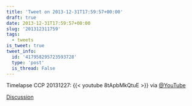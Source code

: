 ```yaml
---
title: 'Tweet on 2013-12-31T17:59:57+00:00'
draft: true
date: 2013-12-31T17:59:57+00:00
slug: '201312311759'
tags:
  - tweets
is_tweet: true
tweet_info:
  id: '417958295723593728'
  type: 'post'
  is_thread: False
---
```




Timelapse CCP 20131227: {{< youtube 8tApbMkQtuE >}} via [@YouTube](https://x.com/YouTube)

[Discussion](https://x.com/sytelus/status/417958295723593728)
